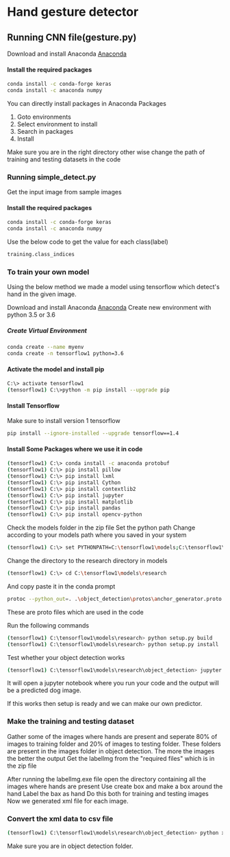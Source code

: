 # Hand gesture detector


## Running CNN file(gesture.py)

Download and install Anaconda [Anaconda](https://www.anaconda.com/products/individual)

#### Install the required packages
```bash
conda install -c conda-forge keras
conda install -c anaconda numpy
```
You can directly install packages in Anaconda Packages
1. Goto environments
2. Select environment to install
3. Search in packages
4. Install

Make sure you are in the right directory other wise change the path of training and testing datasets in the code

### Running simple_detect.py

Get the input image from sample images
#### Install the required packages
```bash
conda install -c conda-forge keras
conda install -c anaconda numpy
```

Use the below code to get the value for each class(label)
```bash
training.class_indices
```

### To train your own model
Using the below method we made a model using tensorflow which detect's hand in the given image.

Download and install Anaconda [Anaconda](https://www.anaconda.com/products/individual)
Create new environment with python 3.5 or 3.6
##### Create Virtual Environment
```bash
conda create --name myenv
conda create -n tensorflow1 python=3.6
```
#### Activate the model and install pip
```bash
C:\> activate tensorflow1
(tensorflow1) C:\>python -m pip install --upgrade pip
```
#### Install Tensorflow 
Make sure to install version 1 tensorflow
```bash
pip install --ignore-installed --upgrade tensorflow==1.4
```
#### Install Some Packages where we use it in code
```bash
(tensorflow1) C:\> conda install -c anaconda protobuf
(tensorflow1) C:\> pip install pillow
(tensorflow1) C:\> pip install lxml
(tensorflow1) C:\> pip install Cython
(tensorflow1) C:\> pip install contextlib2
(tensorflow1) C:\> pip install jupyter
(tensorflow1) C:\> pip install matplotlib
(tensorflow1) C:\> pip install pandas
(tensorflow1) C:\> pip install opencv-python
```

Check the models folder in the zip file
Set the python path
Change according to your models path where you saved in your system
```bash
(tensorflow1) C:\> set PYTHONPATH=C:\tensorflow1\models;C:\tensorflow1\models\research;C:\tensorflow1\models\research\slim
```

Change the directory to the research directory in models
```bash
(tensorflow1) C:\> cd C:\tensorflow1\models\research
```
And copy paste it in the conda prompt
```bash
protoc --python_out=. .\object_detection\protos\anchor_generator.proto .\object_detection\protos\argmax_matcher.proto .\object_detection\protos\bipartite_matcher.proto .\object_detection\protos\box_coder.proto .\object_detection\protos\box_predictor.proto .\object_detection\protos\eval.proto .\object_detection\protos\faster_rcnn.proto .\object_detection\protos\faster_rcnn_box_coder.proto .\object_detection\protos\grid_anchor_generator.proto .\object_detection\protos\hyperparams.proto .\object_detection\protos\image_resizer.proto .\object_detection\protos\input_reader.proto .\object_detection\protos\losses.proto .\object_detection\protos\matcher.proto .\object_detection\protos\mean_stddev_box_coder.proto .\object_detection\protos\model.proto .\object_detection\protos\optimizer.proto .\object_detection\protos\pipeline.proto .\object_detection\protos\post_processing.proto .\object_detection\protos\preprocessor.proto .\object_detection\protos\region_similarity_calculator.proto .\object_detection\protos\square_box_coder.proto .\object_detection\protos\ssd.proto .\object_detection\protos\ssd_anchor_generator.proto .\object_detection\protos\string_int_label_map.proto .\object_detection\protos\train.proto .\object_detection\protos\keypoint_box_coder.proto .\object_detection\protos\multiscale_anchor_generator.proto .\object_detection\protos\graph_rewriter.proto .\object_detection\protos\calibration.proto .\object_detection\protos\flexible_grid_anchor_generator.proto
```
These are proto files which are used in the code

Run the following commands
```bash
(tensorflow1) C:\tensorflow1\models\research> python setup.py build
(tensorflow1) C:\tensorflow1\models\research> python setup.py install
```

Test whether your object detection works
```bash
(tensorflow1) C:\tensorflow1\models\research\object_detection> jupyter notebook object_detection_tutorial.ipynb
```
It will open a jupyter notebook where you run your code and the output will be a predicted dog image.

If this works then setup is ready and we can make our own predictor.

### Make the training and testing dataset
Gather some of the images where hands are present and seperate 80% of images to training folder and 20% of images to testing folder. These folders are present in the images folder in object detection.
The more the images the better the output
Get the labellmg from the "required files" which is in the zip file

After running the labellmg.exe file open the directory containing all the images where hands are present
Use create box and make a box around the hand
Label the bax as hand
Do this both for training and testing images
Now we generated xml file for each image.

### Convert the xml data to csv file
```bash
(tensorflow1) C:\tensorflow1\models\research\object_detection> python xml_to_csv.py
```
Make sure you are in object detection folder.
